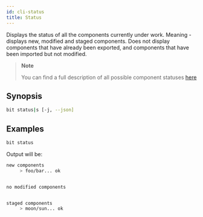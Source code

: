 ```yaml
---
id: cli-status
title: Status
---
```


Displays the status of all the components currently under work.
Meaning - displays new, modified and staged components.
Does not display components that have already been exported, and components that have been imported but not modified.

> **Note**
>
> You can find a full description of all possible component statuses [here](/docs/workspace-statuses.html)

## Synopsis

```bash
bit status|s [-j, --json]
```

## Examples

```bash
bit status
```

Output will be:

```bash
new components
     > foo/bar... ok


no modified components


staged components
     > moon/sun... ok
```
